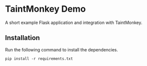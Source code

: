 # TaintMonkey Demo
A short example Flask application and integration with TaintMonkey.

## Installation
Run the following command to install the dependencies.

```
pip install -r requirements.txt
```
